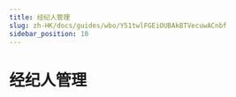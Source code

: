 ```yaml
---
title: 经纪人管理
slug: zh-HK/docs/guides/wbo/Y51twlFGEiOUBAkBTVecuwACnbf
sidebar_position: 10
---
```



# 经纪人管理

